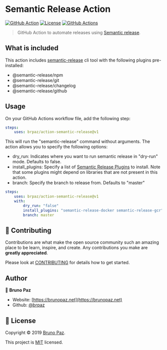 # Semantic Release Action

[![GitHub Action](https://img.shields.io/badge/GitHub-Action-blue?style=for-the-badge)](https://github.com/features/actions)
[![License](https://img.shields.io/badge/License-MIT-yellow.svg?style=for-the-badge)](LICENSE)
[![GitHub Actions](https://github.com/brpaz/action-semantic-release/workflows/CI/badge.svg?style=for-the-badge)](https://github.com/brpaz/action-semantic-release/actions)

> GitHub Action to automate releases using [Semantic release](https://github.com/semantic-release/semantic-release).

## What is included

This action includes [semantic-release](https://github.com/semantic-release/semantic-release) cli tool with the following plugins pre-installed:

* @semantic-release/npm 
* @semantic-release/git 
* @semantic-release/changelog
* @semantic-release/github

## Usage

On your GitHub Actions workflow file, add the following step:

```yml
steps:
    uses: brpaz/action-semantic-release@v1
```

This will run the "semantic-release" command without arguments. 
The action allows you to specify the following options:

* dry_run: Indicates where you want to run semantic release in "dry-run" mode. Defaults to false.
* install_plugins: Specify a list of [Semantic Release Plugins](https://semantic-release.gitbook.io/semantic-release/extending/plugins-list) to install. Note that some plugins might depend on libraries that are not present in this action.
* branch: Specify the branch to release from. Defaults to "master"

```yml
steps:
    uses: brpaz/action-semantic-release@v1
    with:
        dry_run: "false"
        install_plugins: "semantic-release-docker semantic-release-gcr"
        branch: master

```

## 🤝 Contributing

Contributions are what make the open source community such an amazing place to be learn, inspire, and create. Any contributions you make are **greatly appreciated**.

Please look at [CONTRIBUTING](CONTRIBUTING.md) for details how to get started.

## Author

👤 **Bruno Paz**

* Website: [https://brunopaz.net](https://brunopaz.net)
* Github: [@brpaz](https://github.com/brpaz)

## 📝 License

Copyright © 2019 [Bruno Paz](https://github.com/brpaz).

This project is [MIT](LICENSE) licensed.
